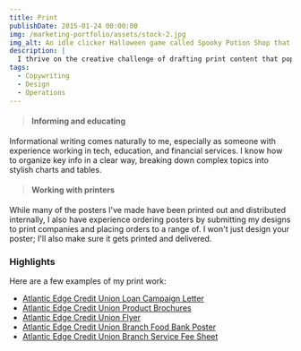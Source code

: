 ```yaml
---
title: Print
publishDate: 2015-01-24 00:00:00
img: /marketing-portfolio/assets/stock-2.jpg
img_alt: An idle clicker Halloween game called Spooky Potion Shop that was developed using React and Vite
description: |
  I thrive on the creative challenge of drafting print content that pops off the page. With experience working in a range of mediums (brochures, posters, flyers, and letters), I know how to make any format work.
tags:
  - Copywriting
  - Design
  - Operations
---
```


>#### Informing and educating
Informational writing comes naturally to me, especially as someone with experience working in tech, education, and financial services. I know how to organize key info in a clear way, breaking down complex topics into stylish charts and tables.

>#### Working with printers
While many of the posters I've made have been printed out and distributed internally, I also have experience ordering posters by submitting my designs to print companies and placing orders to a range of. I won't just design your poster; I'll also make sure it gets printed and delivered.

### Highlights  
Here are a few examples of my print work:  
- <a href="https://drive.google.com/file/d/1Ogb817TlLWTXzbJPWURJCUfbtQBRG3W8/view?usp=sharing">Atlantic Edge Credit Union Loan Campaign Letter</a>
- <a href="https://drive.google.com/file/d/1N9Pj3N0RTpBczDycq0VwCAn63YWHnMvz/view?usp=sharing">Atlantic Edge Credit Union Product Brochures</a>
- <a href="https://drive.google.com/file/d/1D-XU8525AWhr-l1rgn7Jo6S6LKVxVpdQ/view?usp=sharing">Atlantic Edge Credit Union Flyer</a>
- <a href="https://drive.google.com/file/d/1_2cDzpIBeJV1sNmZnzwbLJdWbfdqDlfT/view?usp=sharing">Atlantic Edge Credit Union Branch Food Bank Poster</a>
- <a href="https://drive.google.com/file/d/19LjXe4QUvBPYkPX_ddChl3CArVknwqEV/view?usp=sharing">Atlantic Edge Credit Union Branch Service Fee Sheet</a>